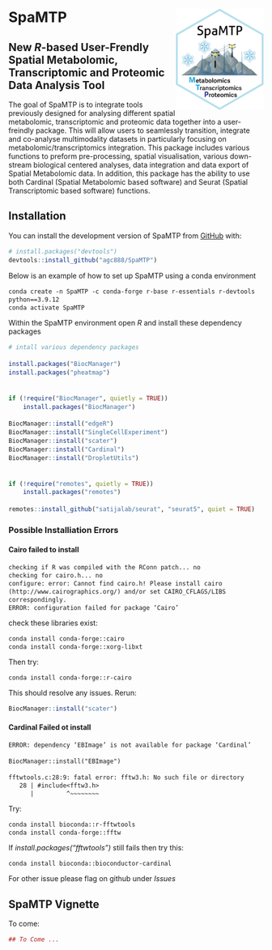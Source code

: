 
<!-- README.md is generated from README.Rmd. Please edit that file -->

# SpaMTP <img src="man/figures/logo.png" align="right" height="200" alt="" />

<!-- badges: start -->
<!-- badges: end -->

## New *R*-based User-Frendly Spatial Metabolomic, Transcriptomic and Proteomic Data Analysis Tool

The goal of SpaMTP is to integrate tools previously designed for
analysing different spatial metabolomic, transcriptomic and proteomic
data together into a user-freindly package. This will allow users to
seamlessly transition, integrate and co-analyse multimodality datasets
in particularly focusing on metabolomic/transcriptomics integration.
This package includes various functions to preform pre-processing,
spatial visualisation, various down-stream biological centered analyses,
data integration and data export of Spatial Metabolomic data. In
addition, this package has the ability to use both Cardinal (Spatial
Metabolomic based software) and Seurat (Spatial Transcriptomic based
software) functions.

## Installation

You can install the development version of SpaMTP from
[GitHub](https://github.com/) with:

``` r
# install.packages("devtools")
devtools::install_github("agc888/SpaMTP")
```

Below is an example of how to set up SpaMTP using a conda environment

``` console
conda create -n SpaMTP -c conda-forge r-base r-essentials r-devtools python==3.9.12
conda activate SpaMTP
```

Within the SpaMTP environment open *R* and install these dependency
packages

``` r
# intall various dependency packages

install.packages("BiocManager")
install.packages("pheatmap")


if (!require("BiocManager", quietly = TRUE))
    install.packages("BiocManager")
    
BiocManager::install("edgeR")
BiocManager::install("SingleCellExperiment")
BiocManager::install("scater")
BiocManager::install("Cardinal")
BiocManager::install("DropletUtils")


if (!require("remotes", quietly = TRUE))
    install.packages("remotes")
    
remotes::install_github("satijalab/seurat", "seurat5", quiet = TRUE)
```

### Possible Installiation Errors

#### Cairo failed to install

``` console
checking if R was compiled with the RConn patch... no
checking for cairo.h... no
configure: error: Cannot find cairo.h! Please install cairo (http://www.cairographics.org/) and/or set CAIRO_CFLAGS/LIBS correspondingly.
ERROR: configuration failed for package ‘Cairo’
```

check these libraries exist:

``` console
conda install conda-forge::cairo
conda install conda-forge::xorg-libxt
```

Then try:

``` console
conda install conda-forge::r-cairo
```

This should resolve any issues. Rerun:

``` r
BiocManager::install("scater")
```

#### Cardinal Failed ot install

``` console
ERROR: dependency ‘EBImage’ is not available for package ‘Cardinal’

BiocManager::install("EBImage")

fftwtools.c:28:9: fatal error: fftw3.h: No such file or directory
   28 | #include<fftw3.h>
      |         ^~~~~~~~~
```

Try:

``` console
conda install bioconda::r-fftwtools
conda install conda-forge::fftw
```

If *install.packages(“fftwtools”)* still fails then try this:

``` console
conda install bioconda::bioconductor-cardinal  
```

For other issue please flag on github under *Issues*

## SpaMTP Vignette

To come:

``` r
## To Come ...
```
